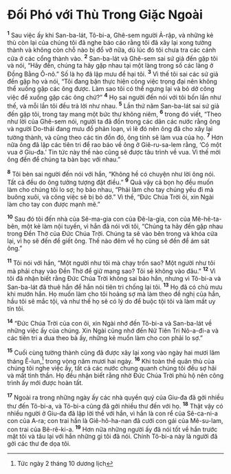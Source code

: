 # Đối Phó với Thù Trong Giặc Ngoài
<sup><b>1</b></sup> Sau việc ấy khi San-ba-lát, Tô-bi-a, Ghê-sem người Ả-rập, và những kẻ thù còn lại của chúng tôi đã nghe báo cáo rằng tôi đã xây lại xong tường thành và không còn chỗ nào bị đổ vỡ nữa, dù lúc đó tôi chưa tra các cánh cửa ở các cổng thành vào. <sup><b>2</b></sup> San-ba-lát và Ghê-sem sai sứ giả đến gặp tôi và nói, “Hãy đến, chúng ta hãy gặp nhau tại một làng trong số các làng ở Đồng Bằng Ô-nô.” Số là họ đã lập mưu để hại tôi. <sup><b>3</b></sup> Vì thế tôi sai các sứ giả đến gặp họ và nói, “Tôi đang bận thực hiện công việc trọng đại nên không thể xuống gặp các ông được. Làm sao tôi có thể ngưng lại và bỏ dở công việc để xuống gặp các ông chứ?” <sup><b>4</b></sup> Họ sai người đến nói với tôi bốn lần như thế, và mỗi lần tôi đều trả lời như nhau. <sup><b>5</b></sup> Lần thứ năm San-ba-lát sai sứ giả đến gặp tôi, trong tay mang một bức thư không niêm, <sup><b>6</b></sup> trong đó viết, “Theo như lời của Ghê-sem nói, người ta đã đồn trong các dân các nước rằng ông và người Do-thái đang mưu đồ phản loạn, vì lẽ đó nên ông đã cho xây lại tường thành, và cũng theo các tin đồn đó, ông tính sẽ làm vua của họ. <sup><b>7</b></sup> Hơn nữa ông đã lập các tiên tri để rao báo về ông ở Giê-ru-sa-lem rằng, ‘Có một vua ở Giu-đa.’ Tin tức này thế nào cũng sẽ được tâu trình về vua. Vì thế mời ông đến để chúng ta bàn bạc với nhau.”

<sup><b>8</b></sup> Tôi bèn sai người đến nói với hắn, “Không hề có chuyện như lời ông nói. Tất cả đều do ông tưởng tượng đặt điều.” <sup><b>9</b></sup> Quả vậy cả bọn họ đều muốn làm cho chúng tôi lo sợ; họ bảo nhau, “Phải làm cho tay chúng yếu đi mà buông xuôi, và công việc sẽ bị bỏ dở.” Vì thế, “Đức Chúa Trời ôi, xin Ngài làm cho tay con được mạnh mẽ.”

<sup><b>10</b></sup> Sau đó tôi đến nhà của Sê-ma-gia con của Đê-la-gia, con của Mê-hê-ta-bên, một kẻ làm nội tuyến, vì hắn đã nói với tôi, “Chúng ta hãy đến gặp nhau trong Đền Thờ của Đức Chúa Trời. Chúng ta sẽ vào bên trong và khóa cửa lại, vì họ sẽ đến để giết ông. Thế nào đêm về họ cũng sẽ đến để ám sát ông.”

<sup><b>11</b></sup> Tôi nói với hắn, “Một người như tôi mà chạy trốn sao? Một người như tôi mà phải chạy vào Đền Thờ để giữ mạng sao? Tôi sẽ không vào đâu.” <sup><b>12</b></sup> Vì tôi đã nhận biết rằng Đức Chúa Trời không sai bảo hắn, nhưng vì Tô-bi-a và San-ba-lát đã thuê hắn để hắn nói tiên tri chống lại tôi. <sup><b>13</b></sup> Họ đã có chủ mưu khi mướn hắn. Họ muốn làm cho tôi hoảng sợ mà làm theo đề nghị của hắn, hầu tôi sẽ mắc tội, và như thế họ sẽ có lý do để buộc tội tôi và làm mất uy tín tôi.

<sup><b>14</b></sup> “Đức Chúa Trời của con ôi, xin Ngài nhớ đến Tô-bi-a và San-ba-lát về những việc ấy của chúng. Xin Ngài cũng nhớ đến Nữ Tiên Tri Nô-a-đi-a và các tiên tri a dua theo bà ấy, những kẻ muốn làm cho con phải lo sợ.”

<sup><b>15</b></sup> Cuối cùng tường thành cũng đã được xây lại xong vào ngày hai mươi lăm tháng Ê-lun,[^1-62c32e19-8d4a-4952-bb33-1ac2d0893ca4] trong vòng năm mươi hai ngày. <sup><b>16</b></sup> Khi toàn thể quân thù của chúng tôi nghe việc ấy, tất cả các nước chung quanh chúng tôi đều sợ hãi và mất tinh thần. Họ đều nhận biết rằng nhờ Đức Chúa Trời phù hộ nên công trình ấy mới được hoàn tất.

<sup><b>17</b></sup> Ngoài ra trong những ngày ấy các nhà quyền quý của Giu-đa đã gởi nhiều thư đến Tô-bi-a, và Tô-bi-a cũng đã gởi nhiều thư đến với họ. <sup><b>18</b></sup> Thật vậy có nhiều người ở Giu-đa đã lập lời thề với hắn, vì hắn là con rể của Sê-ca-ni-a con của A-ra; con trai hắn là Giê-hô-ha-nan đã cưới con gái của Mê-su-lam, con trai của Bê-rê-ki-a. <sup><b>19</b></sup> Hơn nữa những người ấy đã nói tốt về hắn trước mặt tôi và tâu lại với hắn những gì tôi đã nói. Chính Tô-bi-a này là người đã gởi các thư đe dọa tôi.

[^1-62c32e19-8d4a-4952-bb33-1ac2d0893ca4]: Tức ngày 2 tháng 10 dương lịch